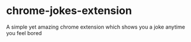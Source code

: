 # chrome-jokes-extension
A simple yet amazing chrome extension which shows you a joke anytime you feel bored
